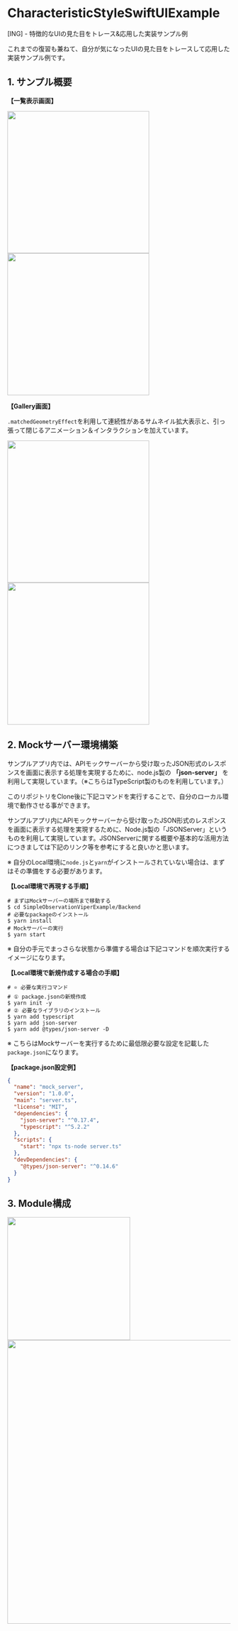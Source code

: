 # CharacteristicStyleSwiftUIExample 

[ING] - 特徴的なUIの見た目をトレース&応用した実装サンプル例

これまでの復習も兼ねて、自分が気になったUIの見た目をトレースして応用した実装サンプル例です。

## 1. サンプル概要

__【一覧表示画面】__

<img src="./images/page_example1.png" width="320"> <img src="./images/page_example2.png" width="320">

__【Gallery画面】__

`.matchedGeometryEffect`を利用して連続性があるサムネイル拡大表示と、引っ張って閉じるアニメーション＆インタラクションを加えています。

<img src="./images/page_transition1.png" width="320"> <img src="./images/page_transition2.png" width="320">

## 2. Mockサーバー環境構築

サンプルアプリ内では、APIモックサーバーから受け取ったJSON形式のレスポンスを画面に表示する処理を実現するために、node.js製の __「json-server」__ を利用して実現しています。（※こちらはTypeScript製のものを利用しています。）

このリポジトリをClone後に下記コマンドを実行することで、自分のローカル環境で動作させる事ができます。

サンプルアプリ内にAPIモックサーバーから受け取ったJSON形式のレスポンスを画面に表示する処理を実現するために、Node.js製の「JSONServer」というものを利用して実現しています。JSONServerに関する概要や基本的な活用方法につきましては下記のリンク等を参考にすると良いかと思います。

※ 自分のLocal環境に`node.js`と`yarn`がインストールされていない場合は、まずはその準備をする必要があります。

__【Local環境で再現する手順】__

```shell
# まずはMockサーバーの場所まで移動する
$ cd SimpleObservationViperExample/Backend
# 必要なpackageのインストール
$ yarn install
# Mockサーバーの実行
$ yarn start
```

※ 自分の手元でまっさらな状態から準備する場合は下記コマンドを順次実行するイメージになります。

__【Local環境で新規作成する場合の手順】__

```shell
# ⭐️ 必要な実行コマンド
# ① package.jsonの新規作成
$ yarn init -y
# ② 必要なライブラリのインストール
$ yarn add typescript
$ yarn add json-server
$ yarn add @types/json-server -D
```

※ こちらはMockサーバーを実行するために最低限必要な設定を記載した`package.json`になります。

__【package.json設定例】__

```json
{
  "name": "mock_server",
  "version": "1.0.0",
  "main": "server.ts",
  "license": "MIT",
  "dependencies": {
    "json-server": "^0.17.4",
    "typescript": "^5.2.2"
  },
  "scripts": {
    "start": "npx ts-node server.ts"
  },
  "devDependencies": {
    "@types/json-server": "^0.14.6"
  }
}
```

## 3. Module構成

<img src="./images/module_map1.png" width="277">

<img src="./images/module_map2.png" width="639">

